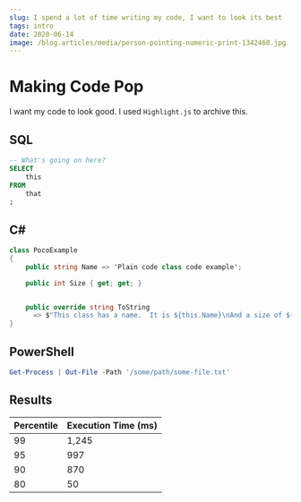 ```yaml
---
slug: I spend a lot of time writing my code, I want to look its best
tags: intro
date: 2020-06-14
image: /blog.articles/media/person-pointing-numeric-print-1342460.jpg
---
```


# Making Code Pop

I want my code to look good.  I used `Highlight.js` to archive this.

## SQL

```sql
-- What's going on here?
SELECT
    this
FROM
    that
;
```

## C#

```csharp
class PocoExample
{
    public string Name => 'Plain code class code example';

    public int Size { get; get; }


    public override string ToString
      => $"This class has a name.  It is ${this.Name}\nAnd a size of ${Size.ToString("000")}.";
}
```

## PowerShell

```powershell
Get-Process | Out-File -Path '/some/path/some-file.txt'
```

## Results

| Percentile | Execution Time (ms) |
| ---------- | ------------------- |
|         99 |               1,245 |
|         95 |                 997 |
|         90 |                 870 |
|         80 |                  50 |
